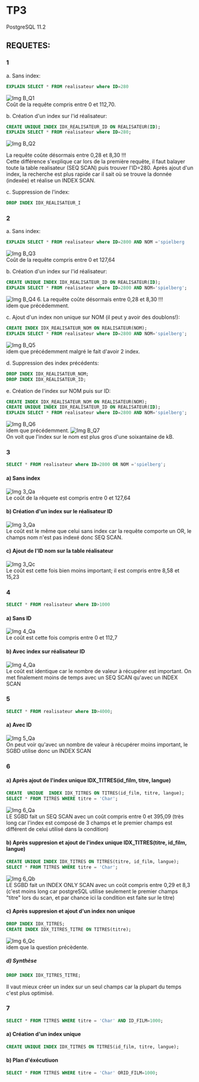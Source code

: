 # TP3
PostgreSQL 11.2  

## REQUETES:  
### 1  
a. Sans index:
``` sql
EXPLAIN SELECT * FROM realisateur where ID=280
```
![Img B_Q1](https://github.com/Neexos/BDD/blob/master/img/B_Q1.PNG)  
Coût de la requête compris entre 0 et 112,70.  

b. Création d'un index sur l'id réalisateur:  
``` sql
CREATE UNIQUE INDEX IDX_REALISATEUR_ID ON REALISATEUR(ID);
EXPLAIN SELECT * FROM realisateur where ID=280;
```
![Img B_Q2](https://github.com/Neexos/BDD/blob/master/img/B_Q2.PNG)  

La requête coûte désormais entre 0,28 et 8,30 !!!  
Cette différence s'explique car lors de la première requête, il faut balayer toute la table realisateur (SEQ SCAN) puis trouver l'ID=280. Après ajout d'un index, la recherche est plus rapide car il sait où se trouve la donnée (indexée) et réalise un INDEX SCAN.  


c. Suppression de l'index:  
``` sql 
DROP INDEX IDX_REALISATEUR_I
```

### 2
a. Sans index:  
``` sql 
EXPLAIN SELECT * FROM realisateur where ID=2800 AND NOM ='spielberg
```
![Img B_Q3](https://github.com/Neexos/BDD/blob/master/img/B_Q3.PNG)  
Coût de la requête compris entre 0 et 127,64  

b. Création d'un index sur l'id réalisateur:  
``` sql
CREATE UNIQUE INDEX IDX_REALISATEUR_ID ON REALISATEUR(ID);
EXPLAIN SELECT * FROM realisateur where ID=2800 AND NOM='spielberg';
```
![Img B_Q4](https://github.com/Neexos/BDD/blob/master/img/B_Q4.PNG)  6.
La requête coûte désormais entre 0,28 et 8,30 !!!  
idem que précédemment.

c. Ajout d'un  index  non  unique  sur  NOM (il  peut  y  avoir  des  doublons!):  
``` sql
CREATE INDEX IDX_REALISATEUR_NOM ON REALISATEUR(NOM);
EXPLAIN SELECT * FROM realisateur where ID=2800 AND NOM='spielberg';
``` 
![Img B_Q5](https://github.com/Neexos/BDD/blob/master/img/B_Q5.PNG)  
idem que précédemment malgré le fait d'avoir 2 index.

d. Suppression des index précédents:  
``` sql
DROP INDEX IDX_REALISATEUR_NOM;
DROP INDEX IDX_REALISATEUR_ID;
```  
e. Création de l'index sur NOM puis sur ID:  
``` sql
CREATE INDEX IDX_REALISATEUR_NOM ON REALISATEUR(NOM);
CREATE UNIQUE INDEX IDX_REALISATEUR_ID ON REALISATEUR(ID);
EXPLAIN SELECT * FROM realisateur where ID=2800 AND NOM='spielberg';
```
![Img B_Q6](https://github.com/Neexos/BDD/blob/master/img/B_Q6.PNG)  
idem que précédemment.
![Img B_Q7](https://github.com/Neexos/BDD/blob/master/img/B_Q7.PNG)  
On voit que l'index sur le nom est plus gros d'une soixantaine de kB.

### 3
``` sql
SELECT * FROM realisateur where ID=2800 OR NOM ='spielberg';
```
#### a) Sans index
![Img 3_Qa](https://github.com/Neexos/BDD/blob/master/img/3_a.PNG)    
Le coût de la rêquete est compris entre 0 et 127,64

#### b) Création d'un index sur le réalisateur ID
![Img 3_Qa](https://github.com/Neexos/BDD/blob/master/img/3_a.PNG)  
Le coût est le même que celui sans index car la requête comporte un OR, le champs nom n'est pas indexé donc SEQ SCAN.

#### c) Ajout de l'ID nom sur la table réalisateur
![Img 3_Qc](https://github.com/Neexos/BDD/blob/master/img/3_c.PNG)  
Le coût est cette fois bien moins important; il est compris entre 8,58 et 15,23

### 4
```sql 
SELECT * FROM realisateur where ID>1000
```
#### a) Sans ID

![Img 4_Qa](https://github.com/Neexos/BDD/blob/master/img/4_a.PNG)  
Le coût est cette fois compris entre 0 et 112,7
#### b) Avec index sur réalisateur ID
![Img 4_Qa](https://github.com/Neexos/BDD/blob/master/img/4_a.PNG)  
Le coût est identique car le nombre de valeur à récupérer est important. On met finalement moins de temps avec un SEQ SCAN qu'avec un INDEX SCAN

### 5
```sql
SELECT * FROM realisateur where ID>4000;
```
#### a) Avec ID
![Img 5_Qa](https://github.com/Neexos/BDD/blob/master/img/5_a.PNG)  
On peut voir qu'avec un nombre de valeur à récupérer moins important, le SGBD utilise donc un INDEX SCAN

### 6
#### a) Après ajout de l'index unique IDX_TITRES(id_film, titre, langue)
```sql
CREATE  UNIQUE  INDEX IDX_TITRES ON TITRES(id_film, titre, langue);
SELECT * FROM TITRES WHERE titre = 'Char';
```
![Img 6_Qa](https://github.com/Neexos/BDD/blob/master/img/6_a.PNG)  
LE SGBD fait un SEQ SCAN avec un coût compris entre 0 et 395,09 (très long car l'index est composé de 3 champs et le premier champs est différent de celui utilisé dans la condition)

#### b) Après suppresion et ajout de l'index unique IDX_TITRES(titre, id_film, langue)
```sql
CREATE UNIQUE INDEX IDX_TITRES ON TITRES(titre, id_film, langue);
SELECT * FROM TITRES WHERE titre = 'Char';
```
![Img 6_Qb](https://github.com/Neexos/BDD/blob/master/img/6_b.PNG)  
LE SGBD fait un INDEX ONLY SCAN avec un coût compris entre 0,29 et 8,3 (c'est moins long car postgreSQL utilise seulement le premier champs "titre" lors du scan, et par chance ici la condition est faite sur le titre)

#### c) Après suppresion et ajout d'un index non unique
```sql
DROP INDEX IDX_TITRES;
CREATE INDEX IDX_TITRES_TITRE ON TITRES(titre);
```
![Img 6_Qc](https://github.com/Neexos/BDD/blob/master/img/6_c.PNG)  
idem que la question précèdente.

##### d) Synthèse
```sql
DROP INDEX IDX_TITRES_TITRE;
```
Il vaut mieux créer un index sur un seul champs car la plupart du temps c'est plus optimisé.

### 7
```sql
SELECT * FROM TITRES WHERE titre = 'Char' AND ID_FILM=1000;
```
#### a) Création d'un index unique
```sql
CREATE UNIQUE INDEX IDX_TITRES ON TITRES(id_film, titre, langue);
```
#### b) Plan d'éxécutiuon
```sql
SELECT * FROM TITRES WHERE titre = 'Char' ORID_FILM=1000;
```
